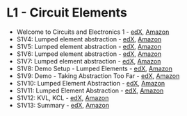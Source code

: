 # L1 - Circuit Elements

* Welcome to Circuits and Electronics 1 - [edX][Welcome-edX-Video], [Amazon][Welcome-CloudFront]
* S1V4: Lumped element abstraction - [edX][S1V4-edX-Video], [Amazon][S1V4-Amazon-S3]
* S1V5: Lumped element abstraction - [edX][S1V5-edX-Video], [Amazon][S1V5-Amazon-S3]
* S1V6: Lumped element abstraction - [edX][S1V6-edX-Video], [Amazon][S1V6-Amazon-S3]
* S1V7: Lumped element abstraction - [edX][S1V7-edX-Video], [Amazon][S1V7-Amazon-S3]
* S1V8: Demo Setup - Lumped Elements - [edX][S1V8-edX-Video], [Amazon][S1V8-Amazon-S3]
* S1V9: Demo - Taking Abstraction Too Far - [edX][S1V9-edX-Video], [Amazon][S1V9-Amazon-S3]
* S1V10: Lumped Element Abstraction - [edX][S1V10-edX-Video], [Amazon][S1V10-Amazon-S3]
* S1V11: Lumped Element Abstraction - [edX][S1V11-edX-Video], [Amazon][S1V11-Amazon-S3]
* S1V12: KVL, KCL - [edX][S1V12-edX-Video], [Amazon][S1V12-Amazon-S3]
* S1V13: Summary - [edX][S1V13-edX-Video], [Amazon][S1V13-Amazon-S3]

[Welcome-edX-Video]: https://edx-video.net/mit-6002x/MIT6002XT214-J100201_DTH.mp4
[S1V4-edX-Video]: https://edx-video.net/mit-6002x/MIT6002XT214-V002200_DTH.mp4
[S1V5-edX-Video]: https://edx-video.net/mit-6002x/MIT6002XT214-V002300_DTH.mp4
[S1V6-edX-Video]: https://edx-video.net/mit-6002x/MIT6002XT214-V002400_DTH.mp4
[S1V7-edX-Video]: https://edx-video.net/mit-6002x/MIT6002XT214-V002500_DTH.mp4
[S1V8-edX-Video]: https://edx-video.net/mit-6002x/MIT6002XT214-V002800_DTH.mp4
[S1V9-edX-Video]: https://edx-video.net/mit-6002x/MIT6002XT214-V060900_DTH.mp4
[S1V10-edX-Video]: https://edx-video.net/mit-6002x/MIT6002XT214-V002900_DTH.mp4
[S1V11-edX-Video]: https://edx-video.net/mit-6002x/MIT6002XT214-V003000_DTH.mp4
[S1V12-edX-Video]: https://edx-video.net/mit-6002x/MIT6002XT214-V003100_DTH.mp4
[S1V13-edX-Video]: https://edx-video.net/mit-6002x/MIT6002XT214-V003200_DTH.mp4

[Welcome-CloudFront]: https://d2f1egay8yehza.cloudfront.net/mit-6002x/MIT6002XT214-J100201_DTH.mp4
[S1V4-Amazon-S3]: https://s3.amazonaws.com/edx-course-videos/mit-6002x/6002-L1-oei12_5_100a.mov
[S1V5-Amazon-S3]: https://s3.amazonaws.com/edx-course-videos/mit-6002x/6002-L1-oei12_5_100b.mov
[S1V6-Amazon-S3]: https://s3.amazonaws.com/edx-course-videos/mit-6002x/6002-L1-oei12_5_100c.mov
[S1V7-Amazon-S3]: https://s3.amazonaws.com/edx-course-videos/mit-6002x/6002-L1-oei12_5_100d.mov
[S1V8-Amazon-S3]: https://s3.amazonaws.com/edx-course-videos/mit-6002x/6002-L1-oei12-6_100.mov
[S1V9-Amazon-S3]: https://s3.amazonaws.com/edx-course-videos/mit-6002x/600.2%20Lecture_1%20DEMOS%20100.mov
[S1V10-Amazon-S3]: https://s3.amazonaws.com/edx-course-videos/mit-6002x/6002-L1-oei12-9_100a.mov
[S1V11-Amazon-S3]: https://s3.amazonaws.com/edx-course-videos/mit-6002x/6002-L1-oei12-9_100b.mov
[S1V12-Amazon-S3]: https://s3.amazonaws.com/edx-course-videos/mit-6002x/6002-L1-oei12-10_100.mov
[S1V13-Amazon-S3]: https://s3.amazonaws.com/edx-course-videos/mit-6002x/6002-L1-oei12-11_100.mov
